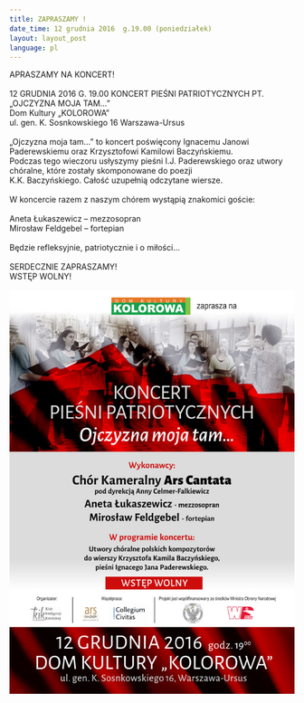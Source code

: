 ```yaml
---
title: ZAPRASZAMY !
date_time: 12 grudnia 2016  g.19.00 (poniedziałek)
layout: layout_post
language: pl
---
```

APRASZAMY NA KONCERT!
<br>
<br> 
12 GRUDNIA 2016 G. 19.00 KONCERT PIEŚNI PATRIOTYCZNYCH PT. „OJCZYZNA MOJA TAM…”<br>
Dom Kultury „KOLOROWA”<br>
ul. gen. K. Sosnkowskiego 16 Warszawa-Ursus
<br>
<br>
„Ojczyzna moja tam…” to koncert poświęcony Ignacemu Janowi Paderewskiemu oraz Krzysztofowi Kamilowi Baczyńskiemu.<br>
Podczas tego wieczoru usłyszymy pieśni I.J. Paderewskiego oraz utwory chóralne, które zostały skomponowane do poezji <br>
K.K. Baczyńskiego. Całość uzupełnią odczytane wiersze.
<br>
<br> 
W koncercie razem z naszym chórem wystąpią znakomici goście:
<br>
<br>
Aneta Łukaszewicz – mezzosopran<br>
Mirosław Feldgebel – fortepian
<br>
<br>
Będzie refleksyjnie, patriotycznie i o miłości…
<br>
<br> 
SERDECZNIE ZAPRASZAMY!<br>
WSTĘP WOLNY!
<br>
<br>
<img src="/img/posters/patriotyczny_12grudnia.jpg" alt="patriotyczny_12grudnia">



